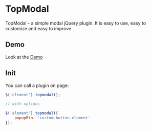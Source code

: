 # TopModal

TopModal - a simple modal jQuery plugin.
It is easy to use, easy to customize and easy to improve

## Demo

Look at the [Demo](https://wallbanger.github.io/TopModal/)

## Init

You can call a plugin on page:
```js
$('element').topmodal();

// with options

$('element').topmodal({
    popupBtn: 'custom-button-element'
});
```